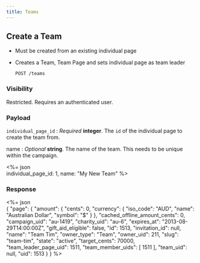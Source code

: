 ```yaml
---
title: Teams
---
```

## Create a Team


* Must be created from an existing individual page

* Creates a Team, Team Page and sets individual page as team leader


      POST /teams

### Visibility

Restricted. Requires an authenticated user.

### Payload

`individual_page_id`
: _Required_ **integer**. The `id` of the individual page to create the
team from.

name
: _Optional_ **string**. The name of the team. This needs to be unique
within the campaign.

<%= json \
  individual_page_id: 1,
  name: "My New Team"
%>

### Response
<%= json \
  {
    "page": {
      "amount": {
        "cents": 0,
        "currency": {
          "iso_code": "AUD",
          "name": "Australian Dollar",
          "symbol": "$"
        }
      },
      "cached_offline_amount_cents": 0,
      "campaign_uid": "au-1419",
      "charity_uid": "au-6",
      "expires_at": "2013-08-29T14:00:00Z",
      "gift_aid_eligible": false,
      "id": 1513,
      "invitation_id": null,
      "name": "Team  Tim",
      "owner_type": "Team",
      "owner_uid": 211,
      "slug": "team-tim",
      "state": "active",
      "target_cents": 70000,
      "team_leader_page_uid": 1511,
      "team_member_uids": [
        1511
      ],
      "team_uid": null,
      "uid": 1513
    }
  }
%>
